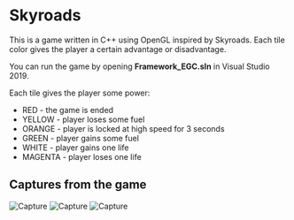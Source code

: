 # Skyroads

This is a game written in C++ using OpenGL inspired by Skyroads.
Each tile color gives the player a certain advantage or disadvantage.

You can run the game by opening **Framework_EGC.sln** in Visual Studio 2019.

Each tile gives the player some power:
* RED - the game is ended
* YELLOW - player loses some fuel
* ORANGE - player is locked at high speed for 3 seconds
* GREEN - player gains some fuel
* WHITE - player gains one life
* MAGENTA - player loses one life


## Captures from the game
![Capture](https://i.imgur.com/MvHCVhB.png)
![Capture](https://i.imgur.com/bKeGLmp.png)
![Capture](https://i.imgur.com/VbNOpCi.png)
